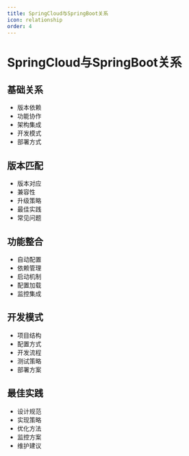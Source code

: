 ```yaml
---
title: SpringCloud与SpringBoot关系
icon: relationship
order: 4
---
```


# SpringCloud与SpringBoot关系

## 基础关系
- 版本依赖
- 功能协作
- 架构集成
- 开发模式
- 部署方式

## 版本匹配
- 版本对应
- 兼容性
- 升级策略
- 最佳实践
- 常见问题

## 功能整合
- 自动配置
- 依赖管理
- 启动机制
- 配置加载
- 监控集成

## 开发模式
- 项目结构
- 配置方式
- 开发流程
- 测试策略
- 部署方案

## 最佳实践
- 设计规范
- 实现策略
- 优化方法
- 监控方案
- 维护建议
